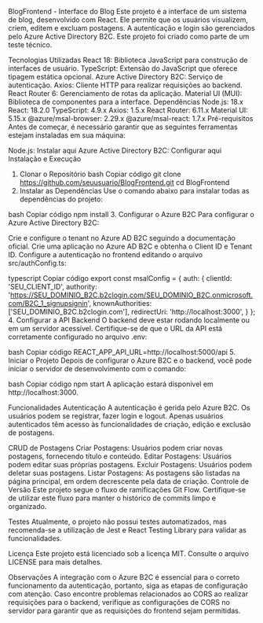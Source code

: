 
BlogFrontend - Interface do Blog
Este projeto é a interface de um sistema de blog, desenvolvido com React. 
Ele permite que os usuários visualizem, criem, editem e excluam postagens. 
A autenticação e login são gerenciados pelo Azure Active Directory B2C. 
Este projeto foi criado como parte de um teste técnico.

Tecnologias Utilizadas
React 18: Biblioteca JavaScript para construção de interfaces de usuário.
TypeScript: Extensão do JavaScript que oferece tipagem estática opcional.
Azure Active Directory B2C: Serviço de autenticação.
Axios: Cliente HTTP para realizar requisições ao backend.
React Router 6: Gerenciamento de rotas da aplicação.
Material UI (MUI): Biblioteca de componentes para a interface.
Dependências
Node.js: 18.x
React: 18.2.0
TypeScript: 4.9.x
Axios: 1.5.x
React Router: 6.11.x
Material UI: 5.15.x
@azure/msal-browser: 2.29.x
@azure/msal-react: 1.7.x
Pré-requisitos
Antes de começar, é necessário garantir que as seguintes ferramentas estejam instaladas em sua máquina:

Node.js: Instalar aqui
Azure Active Directory B2C: Configurar aqui
Instalação e Execução
1. Clonar o Repositório
bash
Copiar código
git clone https://github.com/seuusuario/BlogFrontend.git
cd BlogFrontend
2. Instalar as Dependências
Use o comando abaixo para instalar todas as dependências do projeto:

bash
Copiar código
npm install
3. Configurar o Azure B2C
Para configurar o Azure Active Directory B2C:

Crie e configure o tenant no Azure AD B2C seguindo a documentação oficial.
Crie uma aplicação no Azure AD B2C e obtenha o Client ID e Tenant ID.
Configure a autenticação no frontend editando o arquivo src/authConfig.ts:

typescript
Copiar código
export const msalConfig = {
  auth: {
    clientId: 'SEU_CLIENT_ID',
    authority: 'https://SEU_DOMINIO_B2C.b2clogin.com/SEU_DOMINIO_B2C.onmicrosoft.com/B2C_1_signupsignin',
    knownAuthorities: ['SEU_DOMINIO_B2C.b2clogin.com'],
    redirectUri: 'http://localhost:3000',
  }
};
4. Configurar a API Backend
O backend deve estar rodando localmente ou em um servidor acessível. 
Certifique-se de que o URL da API está corretamente configurado no arquivo .env:

bash
Copiar código
REACT_APP_API_URL=http://localhost:5000/api
5. Iniciar o Projeto
Depois de configurar o Azure B2C e o backend, você pode iniciar o servidor de desenvolvimento com o comando:

bash
Copiar código
npm start
A aplicação estará disponível em http://localhost:3000.

Funcionalidades
Autenticação
A autenticação é gerida pelo Azure B2C. Os usuários podem se registrar, fazer login e logout. 
Apenas usuários autenticados têm acesso às funcionalidades de criação, edição e exclusão de postagens.

CRUD de Postagens
Criar Postagens: Usuários podem criar novas postagens, fornecendo título e conteúdo.
Editar Postagens: Usuários podem editar suas próprias postagens.
Excluir Postagens: Usuários podem deletar suas postagens.
Listar Postagens: As postagens são listadas na página principal, em ordem decrescente pela data de criação.
Controle de Versão
Este projeto segue o fluxo de ramificações Git Flow. Certifique-se de utilizar este fluxo para manter o histórico de commits limpo e organizado.

Testes
Atualmente, o projeto não possui testes automatizados, mas recomenda-se a utilização de Jest e React Testing Library para validar as funcionalidades.

Licença
Este projeto está licenciado sob a licença MIT. Consulte o arquivo LICENSE para mais detalhes.

Observações
A integração com o Azure B2C é essencial para o correto funcionamento da autenticação, portanto, siga as etapas de configuração com atenção.
Caso encontre problemas relacionados ao CORS ao realizar requisições para o backend, verifique as configurações de CORS no servidor para garantir que as requisições do frontend sejam permitidas.
